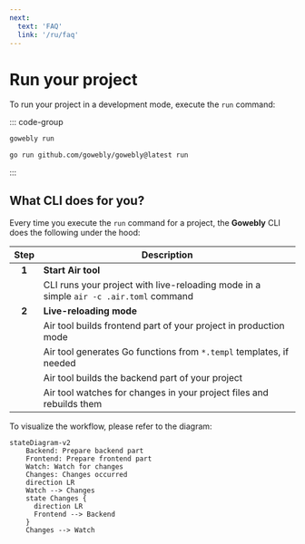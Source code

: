 ```yaml
---
next:
  text: 'FAQ'
  link: '/ru/faq'
---
```


# Run your project

To run your project in a development mode, execute the `run` command:

::: code-group
```bash [CLI]
gowebly run
```

```bash [Go]
go run github.com/gowebly/gowebly@latest run
```
:::

## What CLI does for you?

Every time you execute the `run` command for a project, the **Gowebly** CLI does the following under the hood:

| Step  | Description                                                                           |
| :---: | ------------------------------------------------------------------------------------- |
| **1** | **Start Air tool**                                                                    |
|       | CLI runs your project with live-reloading mode in a simple `air -c .air.toml` command |
| **2** | **Live-reloading mode**                                                               |
|       | Air tool builds frontend part of your project in production mode                      |
|       | Air tool generates Go functions from `*.templ` templates, if needed                   |
|       | Air tool builds the backend part of your project                                      |
|       | Air tool watches for changes in your project files and rebuilds them                  |

To visualize the workflow, please refer to the diagram:

```mermaid
stateDiagram-v2
    Backend: Prepare backend part
    Frontend: Prepare frontend part
    Watch: Watch for changes
    Changes: Changes occurred
    direction LR
    Watch --> Changes
    state Changes {
      direction LR
      Frontend --> Backend
    }
    Changes --> Watch
```

<!--@include: ../../parts/links.md -->